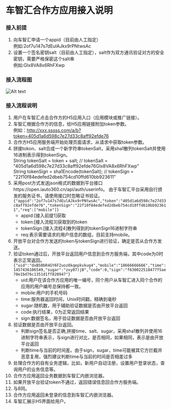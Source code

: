 # 车智汇合作方应用接入说明

### 接入前提

1. 向车智汇申请一个appid（目前由人工指定）<br/>
    例如:2of7u147s7dEulAJkx9rPNtwsAc
2. 设置一个签名密钥salt（目前由人工指定），salt作为双方通讯验证对方的安全密钥，需要严格保密这个salt串<br/>
    例如:GIx8VA8x6RhFXwp

### 接入流程图
![Alt text](https://github.com/iauto360/open-api/blob/master/auth_flow.png)

### 接入流程说明
1. 用户在车智汇点击合作方的H5应用入口（应用模块或推广链接）。
2. 车智汇根据合作方的信息，给H5应用链接附加token参数。<br/>
     例如：http://xxx.sssss.com/a/b?token=405d1a6d598c7e27d33c8aff92efde76
3. 合作方H5应用服务端开始处理页面请求，从请求中获取token参数。
4. 拼接tokon、salt合成一个新字符串tokenSalt，采用sha1散列tokenSalt并使用16进制表示得到tokenSign。<br/>
    String tokenSalt = token + salt;     // tokenSalt = "405d1a6d598c7e27d33c8aff92efde76GIx8VA8x6RhFXwp" <br>
    String tokenSign = sha1Encode(tokenSalt);    // tokenSign = "22f10f84edefed2dbeb754cd10ffd610bb923611"
5. 采用post方式发送json格式的数据到平台接口https://open.iauto360.cn/api/auth/userinfo。 由于车智汇平台采用自行颁发的服务证书，请使用接口时忽略证书验证。<br/>
    `{"appid":"2of7u147s7dEulAJkx9rPNtwsAc","token":"405d1a6d598c7e27d33c8aff92efde76","tokenSign":"22f10f84edefed2dbeb754cd10ffd610bb923611","req":["mobile"]}`<br/>
     * appid:[接入前提1]获取
     * token:[接入流程3]获取到的token
     * tokenSign:[接入流程4]散列得到的tokenSign16进制字符串
     * req:表示需要请求的用户信息的数组，目前支持mobile。
6. 开放平台对合作方发送的token与tokenSign进行验证，确定是否从合作方发送。
7. 验证token通过后，开放平台返回用户信息到合作方服务端，其中code为0时表示正常返回。
    `{"uid":"dxBS0bR4GY6F2uoz8kqepkvkug4","mobile":"18666666666","time":1457436106549,"sugar":"zxy07)jB","code":0,"sign":"f630022518477f5ae78e1bd76c1351d1ff820947"}`<br/>
    * uid:用户在该合作方应用的唯一编号，同个用户从车智汇进入同个合作的应用的用户编号总保持都一致。
    * mobile:用户的手机号码
    * time:服务器返回时间，Unix时间戳，精确到毫秒
    * sugar:随机数，用于辅助验证数据是否由开放平台返回
    * code:执行结果，0为正常返回结果
    * sign:数据签名，用于验证数据是否由开放平台返回
8. 验证数据是否由开放平台返回。
    * 判断sign签名是否正确,拼接time、salt、sugar，采用sha1散列并使用16进制字符串表示，与sign进行对比，是否相同，如果相同，表示是由开放平台返回
    * 判断time与当前的时间差。由于sign，sugar，time可能被其它方拦截并恶意复用，强烈建议判断time与当前的时间是否相差过多<br/>
9. 处理合作方的自有业务逻辑，比如，新用户自动注册，设置用户登录状态，查询用户的业务信息等。
10. 合作方应用返回业务数据到车智汇内嵌浏览器。
11. 如果开放平台验证token不通过，返回错误信息回合作方服务端。
12. 与8同。
13. 合作方应用返回未登录的信息到车智汇内嵌浏览器。
14. 车智汇展示H5界面给用户。
  
    



